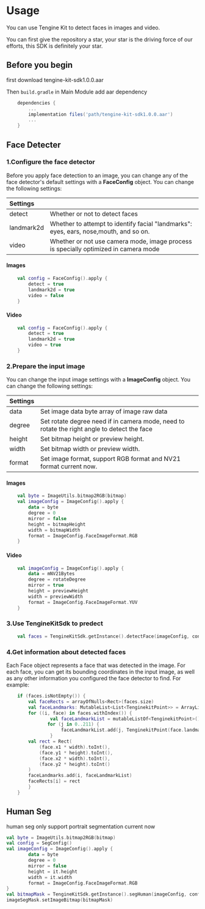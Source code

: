 # Usage

You can use Tengine Kit to detect faces in images and video.

You can first give the repository a star, your star is the driving force of our efforts, this SDK is definitely your star.


## Before you begin

first download tengine-kit-sdk1.0.0.aar

Then ```build.gradle``` in Main Module add aar dependency
``` groovy
    dependencies {
        ...
        implementation files('path/tengine-kit-sdk1.0.0.aar')
        ...
    }
```

## Face Detecter


### 1.Configure the face detector 

Before you apply face detection to an image, you can change any of the face detector's default settings with a **FaceConfig** object. You can change the following settings:

| Settings |  |
| :------| :------ |
| detect | 	Whether or not to detect faces |
| landmark2d | Whether to attempt to identify facial "landmarks": eyes, ears, nose,mouth, and so on. |
| video | Whether or not use camera mode, image process is specially optimized in camera mode  |

#### Images

``` kotlin
    val config = FaceConfig().apply {
        detect = true
        landmark2d = true
        video = false
    }
```

#### Video
    
``` kotlin
    val config = FaceConfig().apply {
        detect = true
        landmark2d = true
        video = true
    }
```


### 2.Prepare the input image

You can change the input image settings with a **ImageConfig** object. You can change the following settings:

| Settings |  |
| :------| :------ |
| data | 	Set image data byte array of image raw data |
| degree | Set rotate degree need if in camera mode, need to rotate the right angle to detect the face |
| height | 	Set bitmap height or preview height. |
| width  | Set bitmap width or preview width. |
| format | Set image format, support RGB format and NV21 format current now.  |

#### Images

``` kotlin
    val byte = ImageUtils.bitmap2RGB(bitmap)
    val imageConfig = ImageConfig().apply {
        data = byte
        degree = 0
        mirror = false
        height = bitmapHeight
        width = bitmapWidth
        format = ImageConfig.FaceImageFormat.RGB
    }
```

#### Video

``` kotlin
    val imageConfig = ImageConfig().apply {
        data = mNV21Bytes
        degree = rotateDegree
        mirror = true
        height = previewHeight
        width = previewWidth
        format = ImageConfig.FaceImageFormat.YUV
    }
```

### 3.Use TengineKitSdk to predect 

``` kotlin
    val faces = TengineKitSdk.getInstance().detectFace(imageConfig, config)
```

### 4.Get information about detected faces

Each Face object represents a face that was detected in the image. For each face, you can get its bounding coordinates in the input image,
as well as any other information you configured the face detector to find. For example:

``` kotlin
    if (faces.isNotEmpty()) {
        val faceRects = arrayOfNulls<Rect>(faces.size)
        val faceLandmarks: MutableList<List<TenginekitPoint>> = ArrayList<List<TenginekitPoint>>()
        for ((i, face) in faces.withIndex()) {
    			val faceLandmarkList = mutableListOf<TenginekitPoint>()
    	       for (j in 0..211) {
        			faceLandmarkList.add(j, TenginekitPoint(face.landmark[j * 2] * width, face.landmark[j * 2 + 1] * height))
    			}
		val rect = Rect(
		    (face.x1 * width).toInt(),
		    (face.y1 * height).toInt(),
		    (face.x2 * width).toInt(),
		    (face.y2 * height).toInt()
		)
		faceLandmarks.add(i, faceLandmarkList)
		faceRects[i] = rect
        }
    }
```

## Human Seg

human seg only support portrait segmentation current now

``` kotlin
val byte = ImageUtils.bitmap2RGB(bitmap)
val config = SegConfig()
val imageConfig = ImageConfig().apply {
		data = byte
		degree = 0
		mirror = false
		height = it.height
		width = it.width
		format = ImageConfig.FaceImageFormat.RGB
}
val bitmapMask = TengineKitSdk.getInstance().segHuman(imageConfig, config)
imageSegMask.setImageBitmap(bitmapMask)
```


